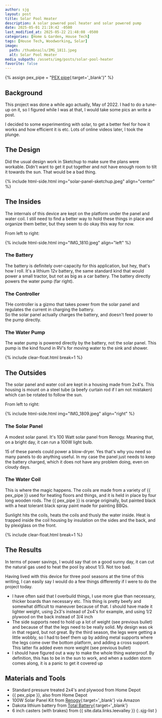```yaml
---
author: sjg
layout: post
title: Solar Pool Heater
description: A solar powered pool heater and solar powered pump
date: 2025-05-01 21:19:42 -0500
last_modified_at: 2025-05-22 21:48:08 -0500
categories: [Home & Garden, House Tech]
tags: [House Tech, Woodworking, Solar]
image:
  path: /thumbnails/IMG_1811.jpeg
  alt: Solar Pool Heater
media_subpath: /assets/img/posts/solar-pool-heater
favorite: false
---
```

{% assign pex_pipe = "[PEX pipe](https://www.familyhandyman.com/article/pex-connections/){:target='_blank'}" %}
## Background
This project was done a while ago actually, May of 2022.  I had to do a tune-up on it, so I figured while I was at that, I would take some pics an write a post.

I decided to some experimenting with solar, to get a better feel for how it works and how efficient it is etc.  Lots of online videos later, I took the plunge.

## The Design
Did the usual design work in Sketchup to make sure the plans were workable.  Didn't want to get it put together and not have enough room to tilt it towards the sun.  That would be a bad thing.

{% include html-side.html img="solar-panel-sketchup.jpeg" align="center" %}


## The Insides
The internals of this device are kept on the platform under the panel and water coil.  I still need to find a better way to hold these things in place and organize them better, but they seem to do okay this way for now.

From left to right:

{% include html-side.html img="IMG_1810.jpeg" align="left" %}

### The Battery
The battery is definitely over-capacity for this application, but hey, that's how I roll.  It's a lithium 12v battery, the same standard kind that would power a small tractor, but not as big as a car battery.  The battery directly powers the water pump (far right).

### The Controller
THe controller is a gizmo that takes power from the solar panel and regulates the current in charging the battery.  
So the solar panel actually charges the battery, and doesn't feed power to the pump directly.

### The Water Pump

The water pump is powered directly by the battery, not the solar panel.  This pump is the kind found in RV's for moving water to the sink and shower.

{% include clear-float.html break=1 %}

## The Outsides
The solar panel and water coil are kept in a housing made from 2x4's.  This housing is mount on a steel tube (a beefy curtain rod if I am not mistaken) which can be rotated to follow the sun.

From left to right:

{% include html-side.html img="IMG_1809.jpeg" align="right" %}

### The Solar Panel
A modest solar panel.  It's 100 Watt solar panel from Renogy.  Meaning that, on a bright day, it can run a 100W light bulb.  

15 of these panels could power a blow-dryer.  Yes that's why you need so many panels to do anything useful.  In my case the panel just needs to keep the battery charged, which it does not have any problem doing, even on cloudy days.

### The Water Coil
This is where the magic happens.  The coils are made from a variety of {{ pex_pipe }} used for heating floors and things, and it is held in place by four long wooden rods.  The {{ pex_pipe }} is orange originally, but painted black with a heat tolerant black spray paint made for painting BBQs. 

Sunlight hits the coils, heats the coils and thusly the water inside.  Heat is trapped inside the coil housing by insulation on the sides and the back, and by plexiglass on the front.

{% include clear-float.html break=1 %}

## The Results

In terms of power savings, I would say that on a good sunny day, it can cut the natural gas used to heat the pool by about 1/3.  Not too bad.

Having lived with this device for three pool seasons at the time of this writing, I can easily say I would do a few things differently if I were to do the project today.
- I have often said that I overbuild things, I use more glue than necessary, thicker boards than necessary etc.  This thing is pretty beefy and somewhat difficult to maneuver because of that.  I should have made it lighter weight, using 2x3's instead of 2x4's for example, and using 1/2 plywood on the back instead of 3/4 inch
- The side supports need to hold up a lot of weight (see previous bullet) and because of that the legs need to be really solid.  My design was ok in that regard, but not great.  By the third season, the legs were getting a little wobbly, so I had to beef them up by adding metal supports where the legs come over the bottom platform, and adding a cross support.  This latter fix added even more weight (see previous bullet)
- I should have figured out a way to make the whole thing waterproof.  By definition, this has to be in the sun to work, and when a sudden storm comes along, it is a panic to get it covered up

## Materials and Tools

- Standard pressure treated 2x4's and plywood from Home Depot
- {{ pex_pipe }}, also from Home Depot
- 100W Solar Panel Kit from [Renogy](https://www.renogy.com){:target='_blank'} via Amazon
- Dakota lithium battery from [Total Battery](https://www.totalbattery.com){:target='_blank'}
- 6 inch casters (with brakes) from {{ site.data.links.leevalley }}
{:.sjg-list }
